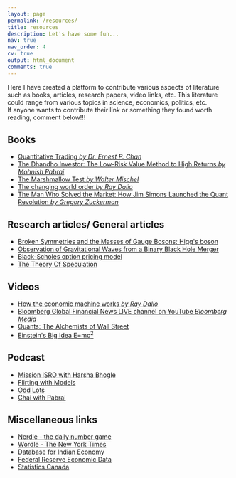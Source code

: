 ```yaml
---
layout: page
permalink: /resources/
title: resources
description: Let's have some fun...
nav: true
nav_order: 4
cv: true
output: html_document
comments: true
---
```

<p> Here I have created a platform to contribute various aspects of literature such as books, 
articles, research papers, video links, etc. This literature could range from various topics in science, 
economics, politics, etc. <br>
If anyone wants to contribute their link or something they found worth reading, comment below!!!</p>

Books
------
* [Quantitative Trading *by Dr. Ernest P. Chan*](https://www.amazon.ca/Quantitative-Trading-Build-Algorithmic-Business/dp/1119800064/ref=asc_df_1119800064/?tag=googleshopc0c-20&linkCode=df0&hvadid=459275984529&hvpos=&hvnetw=g&hvrand=5291606574041130647&hvpone=&hvptwo=&hvqmt=&hvdev=c&hvdvcmdl=&hvlocint=&hvlocphy=9000774&hvtargid=pla-1217099171961&psc=1)
* [The Dhandho Investor: The Low-Risk Value Method to High Returns *by Mohnish Pabrai*](https://www.amazon.ca/Dhandho-Investor-Value-Method-Returns/dp/047004389X/ref=sr_1_1?gclid=CjwKCAiA6seQBhAfEiwAvPqu17A-TdNrv-ttKJw8TXDsHry4kJyuulqGddlSOgQaxjph51K40Zpj6xoCZUwQAvD_BwE&hvadid=208316818799&hvdev=c&hvlocphy=9000774&hvnetw=g&hvqmt=e&hvrand=5538979278267491924&hvtargid=kwd-301803045821&hydadcr=16930_9583662&keywords=dhandho+investor&qid=1645388465&sr=8-1)
* [The Marshmallow Test *by Walter Mischel*](https://www.amazon.ca/Marshmallow-Test-Self-Control-Engine-Success/dp/0316230863/ref=asc_df_0316230863/?tag=googleshopc0c-20&linkCode=df0&hvadid=292914176058&hvpos=&hvnetw=g&hvrand=11829186909358592794&hvpone=&hvptwo=&hvqmt=&hvdev=c&hvdvcmdl=&hvlocint=&hvlocphy=9000774&hvtargid=pla-432407721726&psc=1)
* [The changing world order *by Ray Dalio*](https://www.amazon.com/Changing-World-Order-Nations-Succeed/dp/1982160276/?maas=maas_adg_B0DF71C19F94DE6B0996A4872DB7D9DE_afap_abs&ref_=aa_maas&gclid=CjwKCAiA6seQBhAfEiwAvPqu1_05wkeYhgpopUao0y0Mebnni7cl1N9A_mZFlF5ht9lm32BM4TxEBhoC6oAQAvD_BwE)
* [The Man Who Solved the Market: How Jim Simons Launched the Quant Revolution *by Gregory Zuckerman*](https://www.amazon.ca/Man-Who-Solved-Market-Revolution/dp/073521798X)

Research articles/ General articles
------
* [Broken Symmetries and the Masses of Gauge Bosons: Higg's boson](https://journals.aps.org/prl/abstract/10.1103/PhysRevLett.13.508)
* [Observation of Gravitational Waves from a Binary Black Hole Merger](https://journals.aps.org/prl/abstract/10.1103/PhysRevLett.116.061102)
* [Black-Scholes option pricing model](https://www.jstor.org/stable/1831029?origin=JSTOR-pdf)
* [The Theory Of Speculation](https://www.investmenttheory.org/uploads/3/4/8/2/34825752/emhbachelier.pdf)

Videos
------
* [How the economic machine works *by Ray Dalio*](https://www.youtube.com/watch?v=PHe0bXAIuk0)
* [Bloomberg Global Financial News LIVE channel on YouTube *Bloomberg Media*](https://www.youtube.com/watch?v=dp8PhLsUcFE)
* [Quants: The Alchemists of Wall Street](https://www.youtube.com/watch?v=ed2FWNWwE3I)
* [Einstein's Big Idea E=mc<sup>2</sup>](https://www.youtube.com/watch?v=k2db9IgBapo)

Podcast
------
* [Mission ISRO with Harsha Bhogle](https://open.spotify.com/show/2JXFCMLGVhTBtdz1WYxd4H)
* [Flirting with Models](https://blog.thinknewfound.com/podcast/)
* [Odd Lots](https://www.bloomberg.com/oddlots-podcast)
* [Chai with Pabrai](http://www.chaiwithpabrai.com/podcasts.html)

Miscellaneous links
------
* [Nerdle - the daily number game](https://nerdlegame.com/)
* [Wordle - The New York Times](https://www.nytimes.com/games/wordle/index.html)
* [Database for Indian Economy](https://dbie.rbi.org.in/)
* [Federal Reserve Economic Data](https://fred.stlouisfed.org/)
* [Statistics Canada](https://www.statcan.gc.ca/en/start)

<br>
<br>
<br>

<!-- <div id="disqus_thread"></div>
<script>
    /**
    *  RECOMMENDED CONFIGURATION VARIABLES: EDIT AND UNCOMMENT THE SECTION BELOW TO INSERT DYNAMIC VALUES FROM YOUR PLATFORM OR CMS.
    *  LEARN WHY DEFINING THESE VARIABLES IS IMPORTANT: https://disqus.com/admin/universalcode/#configuration-variables    */
    /*
    var disqus_config = function () {
    this.page.url = PAGE_URL;  // Replace PAGE_URL with your page's canonical URL variable
    this.page.identifier = PAGE_IDENTIFIER; // Replace PAGE_IDENTIFIER with your page's unique identifier variable
    };
    */
    (function() { // DON'T EDIT BELOW THIS LINE
    var d = document, s = d.createElement('script');
    s.src = 'https://pratikbhanuse-github-io.disqus.com/embed.js';
    s.setAttribute('data-timestamp', +new Date());
    (d.head || d.body).appendChild(s);
    })();
</script>
<noscript>Please enable JavaScript to view the <a href="https://disqus.com/?ref_noscript">comments powered by Disqus.</a></noscript> -->